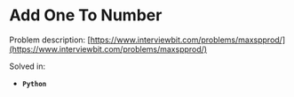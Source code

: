 # Add One To Number

Problem description: [https://www.interviewbit.com/problems/maxspprod/](https://www.interviewbit.com/problems/maxspprod/)


Solved in:

 * **`Python`**
